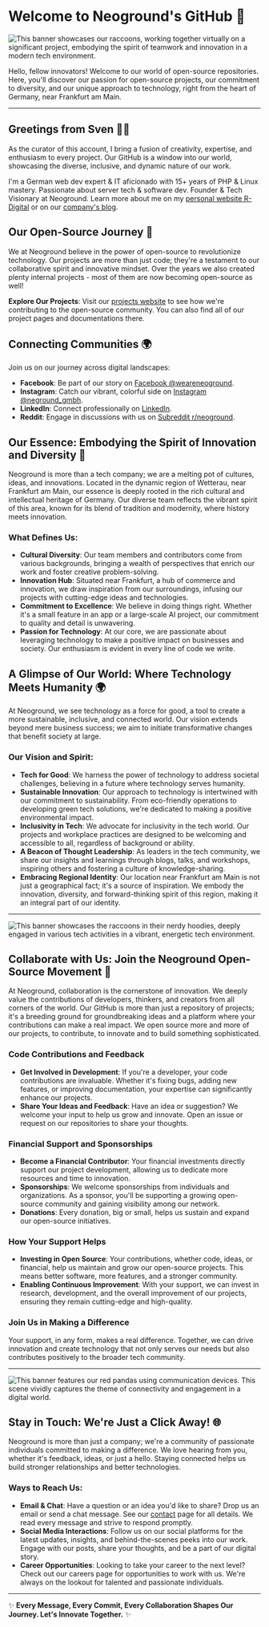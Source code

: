 # Welcome to Neoground's GitHub 🚀

![This banner showcases our raccoons, working together virtually on a significant project, embodying the spirit of teamwork and innovation in a modern tech environment.](https://neoground.com/assets/images/ai/oss_overview.webp)

Hello, fellow innovators! Welcome to our world of open-source repositories. Here, you'll discover our passion for open-source projects, our commitment to diversity, and our unique approach to technology, right from the heart of Germany, near Frankfurt am Main.

---

## Greetings from Sven 👨‍💻

As the curator of this account, I bring a fusion of creativity, expertise, and enthusiasm to every project. Our GitHub is a window into our world, showcasing the diverse, inclusive, and dynamic nature of our work.

I'm a German web dev expert & IT aficionado with 15+ years of PHP & Linux mastery. Passionate about server tech & software dev. Founder & Tech Visionary at Neoground. Learn more about me on my [personal website R-Digital](https://reifschneider.digital?utm_src=github) or on our [company's blog](https://neoground.com/blog?utm_src=github).

## Our Open-Source Journey 🌟

We at Neoground believe in the power of open-source to revolutionize technology. Our projects are more than just code; they're a testament to our collaborative spirit and innovative mindset. Over the years we also created plenty internal projects - most of them are now becoming open-source as well!

**Explore Our Projects**: Visit our [projects website](https://neoground.com/projects?utm_src=github) to see how we're contributing to the open-source community. You can also find all of our project pages and documentations there.

## Connecting Communities 🌍

Join us on our journey across digital landscapes:

- **Facebook**: Be part of our story on [Facebook @weareneoground](https://www.facebook.com/weareneoground).
- **Instagram**: Catch our vibrant, colorful side on [Instagram @neground_gmbh](https://instagram.com/neoground_gmbh).
- **LinkedIn**: Connect professionally on [LinkedIn](https://www.linkedin.com/company/neoground-gmbh).
- **Reddit**: Engage in discussions with us on [Subreddit r/neoground](https://www.reddit.com/r/neoground).

## Our Essence: Embodying the Spirit of Innovation and Diversity 🌈

Neoground is more than a tech company; we are a melting pot of cultures, ideas, and innovations. Located in the dynamic region of Wetterau, near Frankfurt am Main, our essence is deeply rooted in the rich cultural and intellectual heritage of Germany. Our diverse team reflects the vibrant spirit of this area, known for its blend of tradition and modernity, where history meets innovation.

### What Defines Us:

- **Cultural Diversity**: Our team members and contributors come from various backgrounds, bringing a wealth of perspectives that enrich our work and foster creative problem-solving.
- **Innovation Hub**: Situated near Frankfurt, a hub of commerce and innovation, we draw inspiration from our surroundings, infusing our projects with cutting-edge ideas and technologies.
- **Commitment to Excellence**: We believe in doing things right. Whether it's a small feature in an app or a large-scale AI project, our commitment to quality and detail is unwavering.
- **Passion for Technology**: At our core, we are passionate about leveraging technology to make a positive impact on businesses and society. Our enthusiasm is evident in every line of code we write.

## A Glimpse of Our World: Where Technology Meets Humanity 🌍

At Neoground, we see technology as a force for good, a tool to create a more sustainable, inclusive, and connected world. Our vision extends beyond mere business success; we aim to initiate transformative changes that benefit society at large.

### Our Vision and Spirit:

- **Tech for Good**: We harness the power of technology to address societal challenges, believing in a future where technology serves humanity.
- **Sustainable Innovation**: Our approach to technology is intertwined with our commitment to sustainability. From eco-friendly operations to developing green tech solutions, we're dedicated to making a positive environmental impact.
- **Inclusivity in Tech**: We advocate for inclusivity in the tech world. Our projects and workplace practices are designed to be welcoming and accessible to all, regardless of background or ability.
- **A Beacon of Thought Leadership**: As leaders in the tech community, we share our insights and learnings through blogs, talks, and workshops, inspiring others and fostering a culture of knowledge-sharing.
- **Embracing Regional Identity**: Our location near Frankfurt am Main is not just a geographical fact; it's a source of inspiration. We embody the innovation, diversity, and forward-thinking spirit of this region, making it an integral part of our identity.

---

![This banner showcases the raccoons in their nerdy hoodies, deeply engaged in various tech activities in a vibrant, energetic tech environment.](https://neoground.com/assets/images/ai/oss_collaborate.webp)

## Collaborate with Us: Join the Neoground Open-Source Movement 🤝

At Neoground, collaboration is the cornerstone of innovation. We deeply value the contributions of developers, thinkers, and creators from all corners of the world. Our GitHub is more than just a repository of projects; it's a breeding ground for groundbreaking ideas and a platform where your contributions can make a real impact. We open source more and more of our projects, to contribute, to innovate and to build something sophisticated.

### Code Contributions and Feedback

- **Get Involved in Development**: If you're a developer, your code contributions are invaluable. Whether it's fixing bugs, adding new features, or improving documentation, your expertise can significantly enhance our projects.
- **Share Your Ideas and Feedback**: Have an idea or suggestion? We welcome your input to help us grow and innovate. Open an issue or request on our repositories to share your thoughts.

### Financial Support and Sponsorships

- **Become a Financial Contributor**: Your financial investments directly support our project development, allowing us to dedicate more resources and time to innovation.
- **Sponsorships**: We welcome sponsorships from individuals and organizations. As a sponsor, you'll be supporting a growing open-source community and gaining visibility among our network.
- **Donations**: Every donation, big or small, helps us sustain and expand our open-source initiatives.

### How Your Support Helps

- **Investing in Open Source**: Your contributions, whether code, ideas, or financial, help us maintain and grow our open-source projects. This means better software, more features, and a stronger community.
- **Enabling Continuous Improvement**: With your support, we can invest in research, development, and the overall improvement of our projects, ensuring they remain cutting-edge and high-quality.

### Join Us in Making a Difference

Your support, in any form, makes a real difference. Together, we can drive innovation and create technology that not only serves our needs but also contributes positively to the broader tech community.

---

![This banner features our red pandas using communication devices. This scene vividly captures the theme of connectivity and engagement in a digital world.](https://neoground.com/assets/images/ai/oss_contact.webp)

## Stay in Touch: We're Just a Click Away! 🌐

Neoground is more than just a company; we're a community of passionate individuals committed to making a difference. We love hearing from you, whether it's feedback, ideas, or just a hello. Staying connected helps us build stronger relationships and better technologies.

### Ways to Reach Us:

- **Email & Chat**: Have a question or an idea you'd like to share? Drop us an email or send a chat message. See our [contact](https://neoground.com/contact?utm_src=github) page for all details. We read every message and strive to respond promptly.
- **Social Media Interactions**: Follow us on our social platforms for the latest updates, insights, and behind-the-scenes peeks into our work. Engage with our posts, share your thoughts, and be a part of our digital story.
- **Career Opportunities**: Looking to take your career to the next level? Check out our careers page for opportunities to work with us. We're always on the lookout for talented and passionate individuals.

---

✨ **Every Message, Every Commit, Every Collaboration Shapes Our Journey. Let's Innovate Together.** ✨
